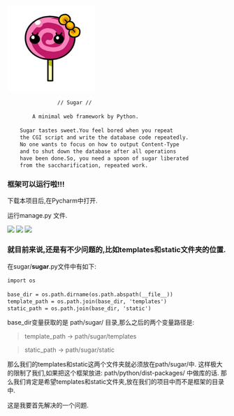 <img src="./logo.png" style="width:200px">

                    // Sugar //

            A minimal web framework by Python.

        Sugar tastes sweet.You feel bored when you repeat
        the CGI script and write the database code repeatedly.
        No one wants to focus on how to output Content-Type
        and to shut down the database after all operations
        have been done.So, you need a spoon of sugar liberated
        from the saccharification, repeated work.



### 框架可以运行啦!!!

下载本项目后,在Pycharm中打开.

运行manage.py 文件.

![](https://ip.freep.cn/592196/Screenshot%20from%202017-10-12%2010-46-16.png)
![](https://ip.freep.cn/592196/Screenshot%20from%202017-10-12%2010-45-48.png)
![](https://ip.freep.cn/592196/Screenshot%20from%202017-10-12%2010-46-00.png)


### 就目前来说,还是有不少问题的,比如templates和static文件夹的位置.

在sugar/__sugar__.py文件中有如下:


```
import os

base_dir = os.path.dirname(os.path.abspath(__file__))
template_path = os.path.join(base_dir, 'templates')
static_path = os.path.join(base_dir, 'static')
```

base_dir变量获取的是 path/sugar/ 目录,那么之后的两个变量路径是:

>  template_path -> path/sugar/templates

>  static_path   -> path/sugar/static

那么我们的templates和static这两个文件夹就必须放在path/sugar/中.
这样极大的限制了我们,如果把这个框架放进: path/python/dist-packages/ 中做库的话.
那么我们肯定是希望templates和static文件夹,放在我们的项目中而不是框架的目录中.

这是我要首先解决的一个问题.
